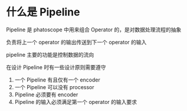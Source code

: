 # 什么是 Pipeline
Pipeline 是 phatoscope 中用来组合 Operator 的，是对数据处理流程的抽象

负责将上一个 operator 的输出传送到下一个 operator 的输入

pipeline 主要的功能是控制数据的流向

在设计 Pipeline 时有一些设计原则需要遵守

1. 一个 Pipeline 有且仅有一个 encoder
2. 一个 Pipeline 可以没有 processor
3. Pipeline 必须要有 encoder
4. Pipeline 的输入必须满足第一个 operator 的输入要求
